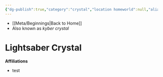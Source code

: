 ```yaml
---
{"dg-publish":true,"category":"crystal","location homeworld":null,"aliases":[],"tags":["galacticsenate imperialsenate","resistance firstorder","sith jedi"],"permalink":"/lightsaber-crystal/","dgHomeLink":false,"dgPassFrontmatter":true}
---
```


- [[Meta/Beginnings|Back to Home]]
- Also known as *kyber crystal*

# Lightsaber Crystal


**Affiliations** 
- test
